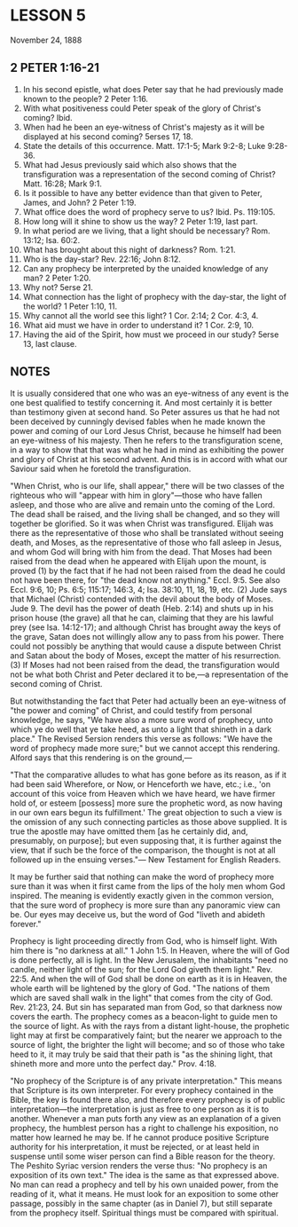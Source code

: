 # LESSON 5
November 24, 1888

## 2 PETER 1:16-21

1. In his second epistle, what does Peter say that he had previously made known to the people? 2 Peter 1:16.
2. With what positiveness could Peter speak of the glory of Christ's coming? Ibid.
3. When had he been an eye-witness of Christ's majesty as it will be displayed at his second coming? 5erses 17, 18.
4. State the details of this occurrence. Matt. 17:1-5; Mark 9:2-8; Luke 9:28-36.
5. What had Jesus previously said which also shows that the transfiguration was a representation of the second coming of Christ? Matt. 16:28; Mark 9:1.
6. Is it possible to have any better evidence than that given to Peter, James, and John? 2 Peter 1:19.
7. What office does the word of prophecy serve to us? Ibid. Ps. 119:105.
8. How long will it shine to show us the way? 2 Peter 1:19, last part.
9. In what period are we living, that a light should be necessary? Rom. 13:12; Isa. 60:2.
10. What has brought about this night of darkness? Rom. 1:21.
11. Who is the day-star? Rev. 22:16; John 8:12.
12. Can any prophecy be interpreted by the unaided knowledge of any man? 2 Peter 1:20.
13. Why not? 5erse 21.
14. What connection has the light of prophecy with the day-star, the light of the world? 1 Peter 1:10, 11.
15. Why cannot all the world see this light? 1 Cor. 2:14; 2 Cor. 4:3, 4.
16. What aid must we have in order to understand it? 1 Cor. 2:9, 10.
17. Having the aid of the Spirit, how must we proceed in our study? 5erse 13, last clause.

## NOTES

It is usually considered that one who was an eye-witness of any event is the one best qualified to testify concerning it. And most certainly it is better than testimony given at second hand. So Peter assures us that he had not been deceived by cunningly devised fables when he made known the power and coming of our Lord Jesus Christ, because he himself had been an eye-witness of his majesty. Then he refers to the transfiguration scene, in a way to show that that was what he had in mind as exhibiting the power and glory of Christ at his second advent. And this is in accord with what our Saviour said when he foretold the transfiguration.

"When Christ, who is our life, shall appear," there will be two classes of the righteous who will "appear with him in glory"—those who have fallen asleep, and those who are alive and remain unto the coming of the Lord. The dead shall be raised, and the living shall be changed, and so they will together be glorified. So it was when Christ was transfigured. Elijah was there as the representative of those who shall be translated without seeing death, and Moses, as the representative of those who fall asleep in Jesus, and whom God will bring with him from the dead. That Moses had been raised from the dead when he appeared with Elijah upon the mount, is proved (1) by the fact that if he had not been raised from the dead he could not have been there, for "the dead know not anything." Eccl. 9:5. See also Eccl. 9:6, 10; Ps. 6:5; 115:17; 146:3, 4; Isa. 38:10, 11, 18, 19, etc. (2) Jude says that Michael (Christ) contended with the devil about the body of Moses. Jude 9. The devil has the power of death (Heb. 2:14) and shuts up in his prison house (the grave) all that he can, claiming that they are his lawful prey (see Isa. 14:12-17); and although Christ has brought away the keys of the grave, Satan does not willingly allow any to pass from his power. There could not possibly be anything that would cause a dispute between Christ and Satan about the body of Moses, except the matter of his resurrection. (3) If Moses had not been raised from the dead, the transfiguration would not be what both Christ and Peter declared it to be,—a representation of the second coming of Christ.

But notwithstanding the fact that Peter had actually been an eye-witness of "the power and coming" of Christ, and could testify from personal knowledge, he says, "We have also a more sure word of prophecy, unto which ye do well that ye take heed, as unto a light that shineth in a dark place." The Revised 5ersion renders this verse as follows: "We have the word of prophecy made more sure;" but we cannot accept this rendering. Alford says that this rendering is on the ground,—

"That the comparative alludes to what has gone before as its reason, as if it had been said Wherefore, or Now, or Henceforth we have, etc.; i.e., 'on account of this voice from Heaven which we have heard, we have firmer hold of, or esteem [possess] more sure the prophetic word, as now having in our own ears begun its fulfillment.' The great objection to such a view is the omission of any such connecting particles as those above supplied. It is true the apostle may have omitted them [as he certainly did, and, presumably, on purpose]; but even supposing that, it is further against the view, that if such be the force of the comparison, the thought is not at all followed up in the ensuing verses."— New Testament for English Readers.

It may be further said that nothing can make the word of prophecy more sure than it was when it first came from the lips of the holy men whom God inspired. The meaning is evidently exactly given in the common version, that the sure word of prophecy is more sure than any panoramic view can be. Our eyes may deceive us, but the word of God "liveth and abideth forever."

Prophecy is light proceeding directly from God, who is himself light. With him there is "no darkness at all." 1 John 1:5. In Heaven, where the will of God is done perfectly, all is light. In the New Jerusalem, the inhabitants "need no candle, neither light of the sun; for the Lord God giveth them light." Rev. 22:5. And when the will of God shall be done on earth as it is in Heaven, the whole earth will be lightened by the glory of God. "The nations of them which are saved shall walk in the light" that comes from the city of God. Rev. 21:23, 24. But sin has separated man from God, so that darkness now covers the earth. The prophecy comes as a beacon-light to guide men to the source of light. As with the rays from a distant light-house, the prophetic light may at first be comparatively faint; but the nearer we approach to the source of light, the brighter the light will become; and so of those who take heed to it, it may truly be said that their path is "as the shining light, that shineth more and more unto the perfect day." Prov. 4:18.

"No prophecy of the Scripture is of any private interpretation." This means that Scripture is its own interpreter. For every prophecy contained in the Bible, the key is found there also, and therefore every prophecy is of public interpretation—the interpretation is just as free to one person as it is to another. Whenever a man puts forth any view as an explanation of a given prophecy, the humblest person has a right to challenge his exposition, no matter how learned he may be. If he cannot produce positive Scripture authority for his interpretation, it must be rejected, or at least held in suspense until some wiser person can find a Bible reason for the theory. The Peshito Syriac version renders the verse thus: "No prophecy is an exposition of its own text." The idea is the same as that expressed above. No man can read a prophecy and tell by his own unaided power, from the reading of it, what it means. He must look for an exposition to some other passage, possibly in the same chapter (as in Daniel 7), but still separate from the prophecy itself. Spiritual things must be compared with spiritual.